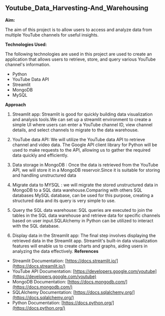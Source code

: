 ##  Youtube_Data_Harvesting-And_Warehousing

**Aim:**

 The aim of this project is to allow users to access and analyze data from multiple YouTube channels for  useful insights. 

**Technologies Used:**

The following technologies are used in this project are used to create an application that allows users to retrieve, store, and query various YouTube channel's information.
-    Python
- YouTube Data API
- Streamlit
- MongoDB 
- MySQL

**Approach**
1. Streamlit app: Streamlit is good for quickly building data visualization and analysis tools.We can set up a streamlit environment  to create a simple UI where users can enter a YouTube channel ID, view channel details, and select channels to migrate to the data warehouse.

2. YouTube data API: We will utilize the YouTube data API to retrieve channel and video data. The Google API client library for Python will be used to make requests to the API, allowing us to gather the required data quickly and efficiently.

3. Data storage in  MongoDB : Once the data is retrieved from the YouTube API, we will store it in a MongoDB reservoir.Since it is suitable  for storing and handling unstructured data

4. Migrate data to  MYSQL : we will migrate the stored unstructured data in MongoDB to a SQL data warehouse.Comparing with others SQL databases MySQL database, can be used for this purpose, creating a structured data and its query is very simple to use.

5. Query the SQL data warehouse: SQL queries are executed to join the tables in the SQL data warehouse and retrieve data for specific channels based on user input.SQLAlchemy in Python can be utilized to interact with the SQL database.

6. Display data in the Streamlit app: The final step involves displaying the retrieved data in the Streamlit app. Streamlit's built-in data visualization features will enable us to create charts and graphs, aiding users in analyzing the data effectively.
**References**

- Streamlit Documentation: [https://docs.streamlit.io/](https://docs.streamlit.io/)
- YouTube API Documentation: [https://developers.google.com/youtube](https://developers.google.com/youtube)
- MongoDB Documentation: [https://docs.mongodb.com/](https://docs.mongodb.com/)
- SQLAlchemy Documentation: [https://docs.sqlalchemy.org/](https://docs.sqlalchemy.org/)
- Python Documentation: [https://docs.python.org/](https://docs.python.org/)

